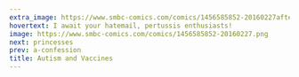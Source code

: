 ```yaml
---
extra_image: https://www.smbc-comics.com/comics/1456585852-20160227after.png
hovertext: I await your hatemail, pertussis enthusiasts!
image: https://www.smbc-comics.com/comics/1456585852-20160227.png
next: princesses
prev: a-confession
title: Autism and Vaccines
---
```


